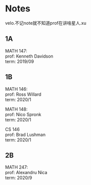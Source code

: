 # Notes

velo.不记note就不知道prof在讲啥星人.xu


## 1A

MATH 147: <br/>
prof: Kenneth Davidson<br/>
term: 2019/09<br/>


## 1B

MATH 146:<br/>
prof: Ross Willard<br/>
term: 2020/1<br/>

MATH 148:<br/>
prof: Nico Spronk<br/>
term: 2020/1<br/>

CS 146<br/>
prof: Brad Lushman<br/>
term: 2020/1<br/>


## 2B

MATH 247:<br/>
prof: Alexandru Nica<br/>
term: 2020/9
